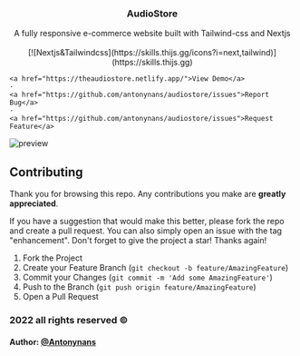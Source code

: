 ﻿<h3 align="center">AudioStore</h3>

  <p align="center">
   A fully responsive e-commerce website built with Tailwind-css and Nextjs
    <br />
    <br />
    [![Nextjs&Tailwindcss](https://skills.thijs.gg/icons?i=next,tailwind)](https://skills.thijs.gg)
    
    <a href="https://theaudiostore.netlify.app/">View Demo</a>
    ·
    <a href="https://github.com/antonynans/audiostore/issues">Report Bug</a>
    ·
    <a href="https://github.com/antonynans/audiostore/issues">Request Feature</a>
  </p>
  
![preview](https://user-images.githubusercontent.com/40110972/192010468-0b5d84b4-6c26-4f4c-b5b0-fd00ffdb68a5.gif)


## Contributing

Thank you for browsing this repo. Any contributions you make are **greatly
appreciated**.

If you have a suggestion that would make this better, please fork the repo and
create a pull request. You can also simply open an issue with the tag
"enhancement". Don't forget to give the project a star! Thanks again!

1. Fork the Project
2. Create your Feature Branch (`git checkout -b feature/AmazingFeature`)
3. Commit your Changes (`git commit -m 'Add some AmazingFeature'`)
4. Push to the Branch (`git push origin feature/AmazingFeature`)
5. Open a Pull Request

### 2022 all rights reserved &#169;
#### Author: [@Antonynans](https://Github.com/Antonynans)

